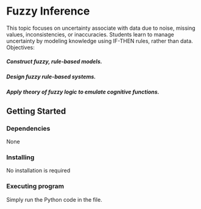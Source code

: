 # Fuzzy Inference

This topic focuses on uncertainty associate with data due to noise, missing values, inconsistencies, or inaccuracies. Students learn to manage uncertainty by modeling knowledge using IF-THEN rules, rather than data.
Objectives:

##### Construct fuzzy, rule-based models.
##### Design fuzzy rule-based systems.
##### Apply theory of fuzzy logic to emulate cognitive functions.


## Getting Started

### Dependencies

None

### Installing

No installation is required

### Executing program

Simply run the Python code in the file.
```
